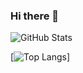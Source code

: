 ### Hi there 👋

<!--
**bmd1905/bmd1905** is a ✨ _special_ ✨ repository because its `README.md` (this file) appears on your GitHub profile.

Here are some ideas to get you started:

- 🔭 I’m currently working on ...
- 🌱 I’m currently learning ...
- 👯 I’m looking to collaborate on ...
- 🤔 I’m looking for help with ...
- 💬 Ask me about ...
- 📫 How to reach me: ...
- 😄 Pronouns: ...
- ⚡ Fun fact: ...
-->

![GitHub Stats](https://github-readme-stats.vercel.app/api?username=bmd1905&theme=tokyonight)

[![Top Langs](https://github-readme-stats.vercel.app/api/top-langs/?username=bmd1905&layout=compact&theme=tokyonight&html=ff2244&css=00000&scss=222222)]
